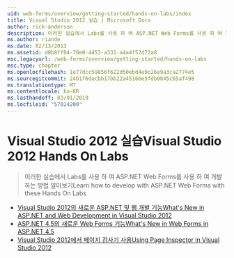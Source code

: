 ```yaml
---
uid: web-forms/overview/getting-started/hands-on-labs/index
title: Visual Studio 2012 실습 | Microsoft Docs
author: rick-anderson
description: 이러한 실습에서 Labs를 사용 하 여 ASP.NET Web Forms를 사용 하 여 개발 하는 방법 알아보기
ms.author: riande
ms.date: 02/13/2013
ms.assetid: d0b8ff04-70e0-4453-a331-a4a4f57d72a8
msc.legacyurl: /web-forms/overview/getting-started/hands-on-labs
msc.type: chapter
ms.openlocfilehash: 1e77dcc59856f622d50ebd4e9c26e9a3ca2774e5
ms.sourcegitcommit: 24b1f6decbb17bb22a45166e5fdb0845c65af498
ms.translationtype: MT
ms.contentlocale: ko-KR
ms.lasthandoff: 03/01/2019
ms.locfileid: "57024200"
---
```

<a name="visual-studio-2012-hands-on-labs"></a><span data-ttu-id="104c8-103">Visual Studio 2012 실습</span><span class="sxs-lookup"><span data-stu-id="104c8-103">Visual Studio 2012 Hands On Labs</span></span>
====================
> <span data-ttu-id="104c8-104">이러한 실습에서 Labs를 사용 하 여 ASP.NET Web Forms를 사용 하 여 개발 하는 방법 알아보기</span><span class="sxs-lookup"><span data-stu-id="104c8-104">Learn how to develop with ASP.NET Web Forms with these Hands On Labs</span></span>


- [<span data-ttu-id="104c8-105">Visual Studio 2012의 새로운 ASP.NET 및 웹 개발 기능</span><span class="sxs-lookup"><span data-stu-id="104c8-105">What's New in ASP.NET and Web Development in Visual Studio 2012</span></span>](whats-new-in-aspnet-and-web-development-in-visual-studio-2012.md)
- [<span data-ttu-id="104c8-106">ASP.NET 4.5의 새로운 Web Forms 기능</span><span class="sxs-lookup"><span data-stu-id="104c8-106">What's New in Web Forms in ASP.NET 4.5</span></span>](whats-new-in-web-forms-in-aspnet-45.md)
- [<span data-ttu-id="104c8-107">Visual Studio 2012에서 페이지 검사기 사용</span><span class="sxs-lookup"><span data-stu-id="104c8-107">Using Page Inspector in Visual Studio 2012</span></span>](using-page-inspector-in-visual-studio-2012.md)
